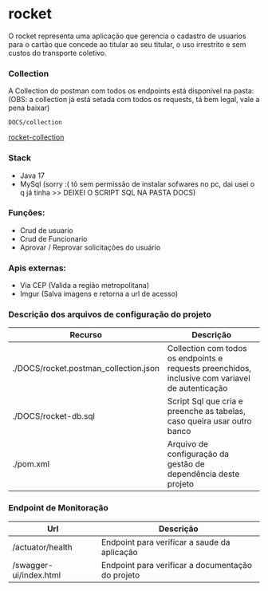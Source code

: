 # rocket

O rocket representa uma aplicação que gerencia o cadastro de usuarios para o cartão que concede ao titular
ao seu titular, o uso irrestrito e sem custos do transporte coletivo.


### Collection

A Collection do postman com todos os endpoints está disponível na pasta:
(OBS: a collection já está setada com todos os requests,  tá bem legal, vale a pena baixar)

```
DOCS/collection
```

[rocket-collection](DOCS/rocket.postman_collection.json)

### Stack
- Java 17
- MySql (sorry :( tô sem permissão de instalar sofwares no pc, dai usei o q já tinha >> DEIXEI O SCRIPT SQL NA PASTA DOCS)

### Funções:

- Crud de usuario
- Crud de Funcionario
- Aprovar / Reprovar solicitações do usuário

### Apis externas:
- Via CEP (Valida a região metropolitana)
- Imgur (Salva imagens e retorna a url de acesso)


### Descrição dos arquivos de configuração do projeto

| Recurso                               | Descrição                                                                                        |
|---------------------------------------|--------------------------------------------------------------------------------------------------|
| ./DOCS/rocket.postman_collection.json | Collection com todos os endpoints e requests preenchidos, inclusive com variavel de autenticação |
| ./DOCS/rocket-db.sql                  | Script Sql que cria e preenche as tabelas, caso queira usar outro banco                          |
| ./pom.xml                             | Arquivo de configuração da gestão de dependência deste projeto                                   |


### Endpoint de Monitoração

| Url                    | Descrição                                         |
|------------------------|---------------------------------------------------|
| /actuator/health       | Endpoint para verificar a saude da aplicação      |
| /swagger-ui/index.html | Endpoint para verificar a documentação do projeto |

